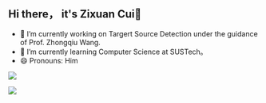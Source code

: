 ## Hi there， it's Zixuan Cui👋

- 🔭 I’m currently working on Targert Source Detection under the guidance of Prof. Zhongqiu Wang.
- 🌱 I’m currently learning Computer Science at SUSTech。
- 😄 Pronouns: Him

![](https://github-readme-stats.vercel.app/api?username=Tsuizxgo)  

![](https://github-readme-stats.vercel.app/api/top-langs/?username=anuraghazra)

<!--
**Tsuizxgo/Tsuizxgo** is a ✨ _special_ ✨ repository because its `README.md` (this file) appears on your GitHub profile.

Here are some ideas to get you started:

- 🔭 I’m currently working on ...
- 🌱 I’m currently learning compute science in SUSTech
- 👯 I’m looking to collaborate on ...
- 🤔 I’m looking for help with ...
- 💬 Ask me about ...
- 📫 How to reach me: ...
- 😄 Pronouns: ...
- ⚡ Fun fact: ...
-->
